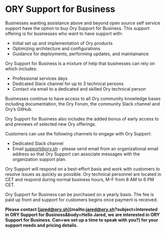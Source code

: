 # ORY Support for Business 
 
Businesses wanting assistance above and beyond open source self service support have the option to buy Ory Support for Business. This support offering is for businesses who want to have support with:  
* Initial set up and implementation of Ory products  
* Optimizing architecture and configurations  
* Guidance for deployments, performing updates, and maintainance

Ory Support for Business is a mixture of help that businesses can rely on which includes:  
* Professional services days  
* Dedicated Slack channel for up to 3 technical persons  
* Contact via email to a dedicated and skilled Ory technical person  

Businesses continue to have access to all Ory community knowledge bases including documentation, the Ory Forum, the community Slack channel and Ory’s GitHub.

Ory Support for Business also includes the added bonus of early access to and previews of selected new Ory offerings.

Customers can use the following channels to engage with Ory Support:  
* Dedicated Slack channel  
* Email support@ory.sh - please send email from an organizational email address so that Ory Support can associate messages with the organization support plan.

Ory Support will respond on a best-effort basis and work with customers to resolve issues as quickly as possible. Ory technical personnel are located in CET and respond during normal business hours, M-F from 8 AM to 6 PM CET.

Ory Support for Business can be purchased on a yearly basis. The fee is paid up front and support for customers begins once payment is received.

**Please contact [jared@ory.sh](mailto:jared@ory.sh?subject=Interested in ORY Support for Business&body=Hello Jared, we are interested in ORY Support for Business. Can+we set up a time to speak with you?) for your support needs and pricing details.**
